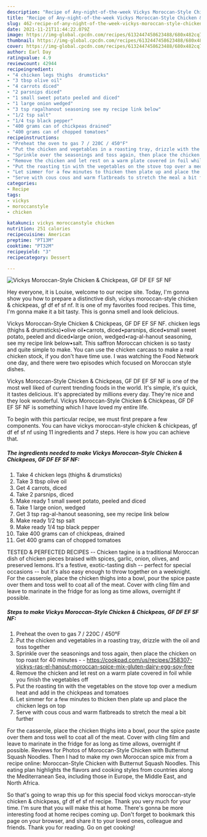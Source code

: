 ```yaml
---
description: "Recipe of Any-night-of-the-week Vickys Moroccan-Style Chicken &amp;amp; Chickpeas, GF DF EF SF NF"
title: "Recipe of Any-night-of-the-week Vickys Moroccan-Style Chicken &amp;amp; Chickpeas, GF DF EF SF NF"
slug: 462-recipe-of-any-night-of-the-week-vickys-moroccan-style-chicken-and-amp-chickpeas-gf-df-ef-sf-nf
date: 2021-11-21T11:44:22.079Z
image: https://img-global.cpcdn.com/recipes/6132447458623488/680x482cq70/vickys-moroccan-style-chicken-chickpeas-gf-df-ef-sf-nf-recipe-main-photo.jpg
thumbnail: https://img-global.cpcdn.com/recipes/6132447458623488/680x482cq70/vickys-moroccan-style-chicken-chickpeas-gf-df-ef-sf-nf-recipe-main-photo.jpg
cover: https://img-global.cpcdn.com/recipes/6132447458623488/680x482cq70/vickys-moroccan-style-chicken-chickpeas-gf-df-ef-sf-nf-recipe-main-photo.jpg
author: Earl Day
ratingvalue: 4.9
reviewcount: 42944
recipeingredient:
- "4 chicken legs thighs  drumsticks"
- "3 tbsp olive oil"
- "4 carrots diced"
- "2 parsnips diced"
- "1 small sweet potato peeled and diced"
- "1 large onion wedged"
- "3 tsp ragalhanout seasoning see my recipe link below"
- "1/2 tsp salt"
- "1/4 tsp black pepper"
- "400 grams can of chickpeas drained"
- "400 grams can of chopped tomatoes"
recipeinstructions:
- "Preheat the oven to gas 7 / 220C / 450°F"
- "Put the chicken and vegetables in a roasting tray, drizzle with the oil and toss together"
- "Sprinkle over the seasonings and toss again, then place the chicken on top roast for 40 minutes  https://cookpad.com/us/recipes/358307-vickys-ras-el-hanout-moroccan-spice-mix-gluten-dairy-egg-soy-free"
- "Remove the chicken and let rest on a warm plate covered in foil while you finish the vegetables off"
- "Put the roasting tin with the vegetables on the stove top over a medium heat and add in the chickpeas and tomatoes"
- "Let simmer for a few minutes to thicken then plate up and place the chicken legs on top"
- "Serve with cous cous and warm flatbreads to stretch the meal a bit further"
categories:
- Recipe
tags:
- vickys
- moroccanstyle
- chicken

katakunci: vickys moroccanstyle chicken 
nutrition: 251 calories
recipecuisine: American
preptime: "PT13M"
cooktime: "PT32M"
recipeyield: "3"
recipecategory: Dessert

---
```



![Vickys Moroccan-Style Chicken &amp; Chickpeas, GF DF EF SF NF](https://img-global.cpcdn.com/recipes/6132447458623488/680x482cq70/vickys-moroccan-style-chicken-chickpeas-gf-df-ef-sf-nf-recipe-main-photo.jpg)

Hey everyone, it is Louise, welcome to our recipe site. Today, I'm gonna show you how to prepare a distinctive dish, vickys moroccan-style chicken &amp; chickpeas, gf df ef sf nf. It is one of my favorites food recipes. This time, I'm gonna make it a bit tasty. This is gonna smell and look delicious.

Vickys Moroccan-Style Chicken &amp; Chickpeas, GF DF EF SF NF. chicken legs (thighs &amp; drumsticks)•olive oil•carrots, diced•parsnips, diced•small sweet potato, peeled and diced•large onion, wedged•rag-al-hanout seasoning, see my recipe link below•salt. This saffron Moroccan chicken is so tasty and quite simple to make. You can use the chicken carcass to make a real chicken stock, if you don&#39;t have time use. I was watching the Food Network one day, and there were two episodes which focused on Moroccan style dishes.

Vickys Moroccan-Style Chicken &amp; Chickpeas, GF DF EF SF NF is one of the most well liked of current trending foods in the world. It's simple, it's quick, it tastes delicious. It's appreciated by millions every day. They're nice and they look wonderful. Vickys Moroccan-Style Chicken &amp; Chickpeas, GF DF EF SF NF is something which I have loved my entire life.


To begin with this particular recipe, we must first prepare a few components. You can have vickys moroccan-style chicken &amp; chickpeas, gf df ef sf nf using 11 ingredients and 7 steps. Here is how you can achieve that.

<!--inarticleads1-->

##### The ingredients needed to make Vickys Moroccan-Style Chicken &amp; Chickpeas, GF DF EF SF NF:

1. Take 4 chicken legs (thighs &amp; drumsticks)
1. Take 3 tbsp olive oil
1. Get 4 carrots, diced
1. Take 2 parsnips, diced
1. Make ready 1 small sweet potato, peeled and diced
1. Take 1 large onion, wedged
1. Get 3 tsp rag-al-hanout seasoning, see my recipe link below
1. Make ready 1/2 tsp salt
1. Make ready 1/4 tsp black pepper
1. Take 400 grams can of chickpeas, drained
1. Get 400 grams can of chopped tomatoes


TESTED &amp; PERFECTED RECIPES -- Chicken tagine is a traditional Moroccan dish of chicken pieces braised with spices, garlic, onion, olives, and preserved lemons. It&#39;s a festive, exotic-tasting dish -- perfect for special occasions -- but it&#39;s also easy enough to throw together on a weeknight. For the casserole, place the chicken thighs into a bowl, pour the spice paste over them and toss well to coat all of the meat. Cover with cling film and leave to marinate in the fridge for as long as time allows, overnight if possible. 

<!--inarticleads2-->

##### Steps to make Vickys Moroccan-Style Chicken &amp; Chickpeas, GF DF EF SF NF:

1. Preheat the oven to gas 7 / 220C / 450°F
1. Put the chicken and vegetables in a roasting tray, drizzle with the oil and toss together
1. Sprinkle over the seasonings and toss again, then place the chicken on top roast for 40 minutes -  - https://cookpad.com/us/recipes/358307-vickys-ras-el-hanout-moroccan-spice-mix-gluten-dairy-egg-soy-free
1. Remove the chicken and let rest on a warm plate covered in foil while you finish the vegetables off
1. Put the roasting tin with the vegetables on the stove top over a medium heat and add in the chickpeas and tomatoes
1. Let simmer for a few minutes to thicken then plate up and place the chicken legs on top
1. Serve with cous cous and warm flatbreads to stretch the meal a bit further


For the casserole, place the chicken thighs into a bowl, pour the spice paste over them and toss well to coat all of the meat. Cover with cling film and leave to marinate in the fridge for as long as time allows, overnight if possible. Reviews for Photos of Moroccan-Style Chicken with Butternut Squash Noodles. Then I had to make my own Moroccan spice mix from a recipe online: Moroccan-Style Chicken with Butternut Squash Noodles. This eating plan highlights the flavors and cooking styles from countries along the Mediterranean Sea, including those in Europe, the Middle East, and North Africa. 

So that's going to wrap this up for this special food vickys moroccan-style chicken &amp; chickpeas, gf df ef sf nf recipe. Thank you very much for your time. I'm sure that you will make this at home. There's gonna be more interesting food at home recipes coming up. Don't forget to bookmark this page on your browser, and share it to your loved ones, colleague and friends. Thank you for reading. Go on get cooking!

